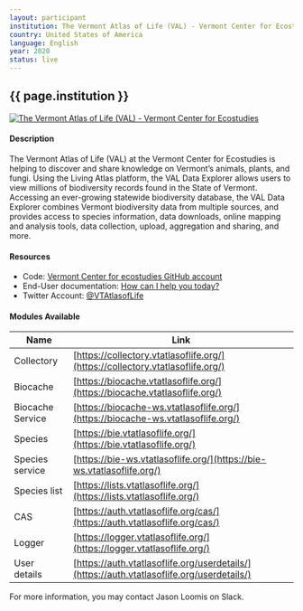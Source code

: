 ```yaml
---
layout: participant
institution: The Vermont Atlas of Life (VAL) - Vermont Center for Ecostudies
country: United States of America
language: English
year: 2020
status: live
---
```


## {{ page.institution }}

[![The Vermont Atlas of Life (VAL) - Vermont Center for Ecostudies](../assets/img/participants/vermont-center.png)](https://val.vtecostudies.org/)

#### Description 
The Vermont Atlas of Life (VAL) at the Vermont Center for Ecostudies is helping to discover and share knowledge on Vermont’s animals, plants, and fungi. Using the Living Atlas platform, the VAL Data Explorer allows users to view millions of biodiversity records found in the State of Vermont. Accessing an ever-growing statewide biodiversity database, the VAL Data Explorer combines Vermont biodiversity data from multiple sources, and provides access to species information, data downloads, online mapping and analysis tools, data collection, upload, aggregation and sharing, and more. 

#### Resources

- Code: [Vermont Center for ecostudies GitHub account](https://github.com/VtEcostudies)
- End-User documentation: [How can I help you today?](https://vtatlasoflife.freshdesk.com/support/home)
- Twitter Account: [@VTAtlasofLife](https://twitter.com/VTAtlasofLife)

#### Modules Available 

| Name              | Link                                                                                       | 
| ------------------|--------------------------------------------------------------------------------------------|
| Collectory		| [https://collectory.vtatlasoflife.org/](https://collectory.vtatlasoflife.org/)             |
| Biocache          | [https://biocache.vtatlasoflife.org/](https://biocache.vtatlasoflife.org/)                 |
| Biocache Service  | [https://biocache-ws.vtatlasoflife.org/](https://biocache-ws.vtatlasoflife.org/)           |
| Species           | [https://bie.vtatlasoflife.org/](https://bie.vtatlasoflife.org/)                           |
| Species service   | [https://bie-ws.vtatlasoflife.org/](https://bie-ws.vtatlasoflife.org/)                     | 
| Species list      | [https://lists.vtatlasoflife.org/](https://lists.vtatlasoflife.org/)                       |   
| CAS               | [https://auth.vtatlasoflife.org/cas/](https://auth.vtatlasoflife.org/cas/)                 |
| Logger            | [https://logger.vtatlasoflife.org/](https://logger.vtatlasoflife.org/)                     |
| User details      | [https://auth.vtatlasoflife.org/userdetails/](https://auth.vtatlasoflife.org/userdetails/) |


For more information, you may contact Jason Loomis on Slack.
